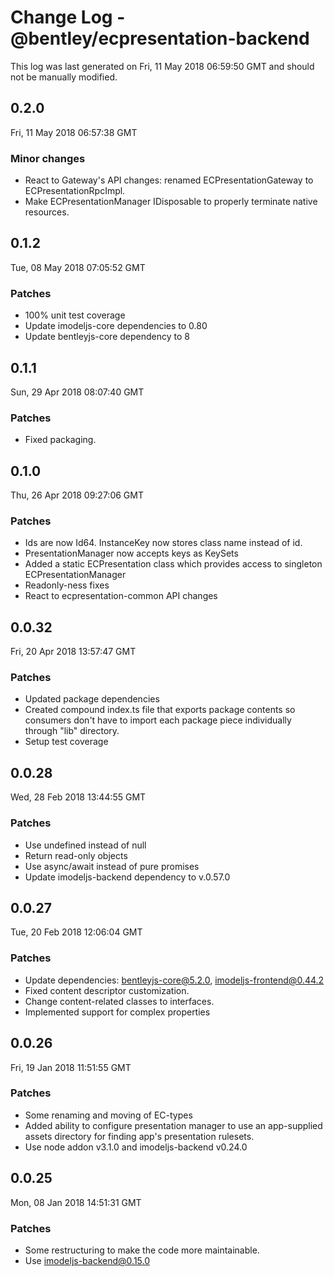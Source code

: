 # Change Log - @bentley/ecpresentation-backend

This log was last generated on Fri, 11 May 2018 06:59:50 GMT and should not be manually modified.

## 0.2.0
Fri, 11 May 2018 06:57:38 GMT

### Minor changes

- React to Gateway's API changes: renamed ECPresentationGateway to ECPresentationRpcImpl.
- Make ECPresentationManager IDisposable to properly terminate native resources.

## 0.1.2
Tue, 08 May 2018 07:05:52 GMT

### Patches

- 100% unit test coverage
- Update imodeljs-core dependencies to 0.80
- Update bentleyjs-core dependency to 8

## 0.1.1
Sun, 29 Apr 2018 08:07:40 GMT

### Patches

- Fixed packaging.

## 0.1.0
Thu, 26 Apr 2018 09:27:06 GMT

### Patches

- Ids are now Id64. InstanceKey now stores class name instead of id.
- PresentationManager now accepts keys as KeySets
- Added a static ECPresentation class which provides access to singleton ECPresentationManager
- Readonly-ness fixes
- React to ecpresentation-common API changes

## 0.0.32
Fri, 20 Apr 2018 13:57:47 GMT

### Patches

- Updated package dependencies
- Created compound index.ts file that exports package contents so consumers don't have to import each package piece individually through "lib" directory.
- Setup test coverage

## 0.0.28
Wed, 28 Feb 2018 13:44:55 GMT

### Patches

- Use undefined instead of null
- Return read-only objects
- Use async/await instead of pure promises
- Update imodeljs-backend dependency to v.0.57.0

## 0.0.27
Tue, 20 Feb 2018 12:06:04 GMT

### Patches

- Update dependencies: bentleyjs-core@5.2.0, imodeljs-frontend@0.44.2
- Fixed content descriptor customization.
- Change content-related classes to interfaces.
- Implemented support for complex properties

## 0.0.26
Fri, 19 Jan 2018 11:51:55 GMT

### Patches

- Some renaming and moving of EC-types
- Added ability to configure presentation manager to use an app-supplied assets directory for finding app's presentation rulesets.
- Use node addon v3.1.0 and imodeljs-backend v0.24.0

## 0.0.25
Mon, 08 Jan 2018 14:51:31 GMT

### Patches

- Some restructuring to make the code more maintainable.
- Use imodeljs-backend@0.15.0

